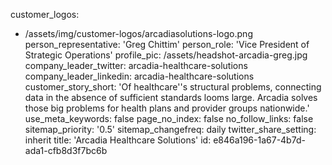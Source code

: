 customer_logos:
  - /assets/img/customer-logos/arcadiasolutions-logo.png
person_representative: 'Greg Chittim'
person_role: 'Vice President of Strategic Operations'
profile_pic: /assets/headshot-arcadia-greg.jpg
company_leader_twitter: arcadia-healthcare-solutions
company_leader_linkedin: arcadia-healthcare-solutions
customer_story_short: 'Of healthcare''s structural problems, connecting data in the absence of sufficient standards looms large. Arcadia solves those big problems for health plans and provider groups nationwide.'
use_meta_keywords: false
page_no_index: false
no_follow_links: false
sitemap_priority: '0.5'
sitemap_changefreq: daily
twitter_share_setting: inherit
title: 'Arcadia Healthcare Solutions'
id: e846a196-1a67-4b7d-ada1-cfb8d3f7bc6b
